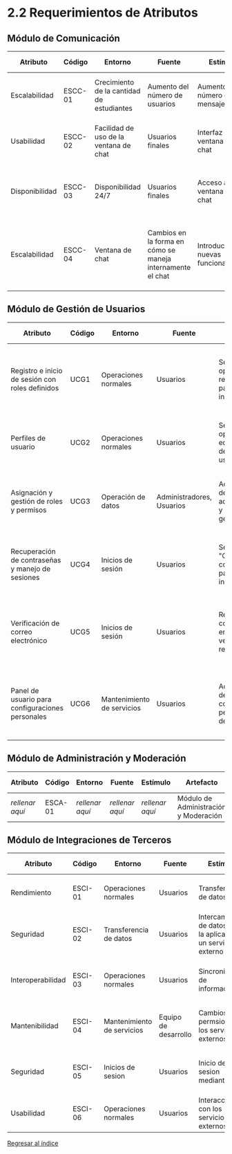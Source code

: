 # 2.2 Requerimientos de Atributos

## Módulo de Comunicación

| Atributo       | Código  | Entorno                                   | Fuente                                                     | Estímulo                               | Artefacto              | Respuesta                                                                                   | Medida de Respuesta                                                               |
| -------------- | ------- | ----------------------------------------- | ---------------------------------------------------------- | -------------------------------------- | ---------------------- | ------------------------------------------------------------------------------------------- | --------------------------------------------------------------------------------- |
| Escalabilidad  | ESCC-01 | Crecimiento de la cantidad de estudiantes | Aumento del número de usuarios                             | Aumento del número de mensajes         | Módulo de comunicación | El sistema debe permitir el envío de un alto volumen de mensajes                            | Capacidad máxima de usuarios concurrentes                                         |
| Usabilidad     | ESCC-02 | Facilidad de uso de la ventana de chat    | Usuarios finales                                           | Interfaz de ventana de chat            | Módulo de comunicación | La inferfaz de chat debe ser fácil de usar para los usuarios finales                        | Evaluaciones de usabilidad                                                        |
| Disponibilidad | ESCC-03 | Disponibilidad 24/7                       | Usuarios finales                                           | Acceso a la ventana de chat            | Módulo de comunicación | La ventana de chat debe estar disponible las 24 horas del día, los 7 días de la semana      | Disponibilidad del 99.9%                                                          |
| Escalabilidad  | ESCC-04 | Ventana de chat                           | Cambios en la forma en cómo se maneja internamente el chat | Introducción de nuevas funcionalidades | Módulo de comunicación | Los usuarios finales reclaman por nuevas funcionalidades las cuales deben ser implementadas | El 90% de los usuarios deben responder de forma alta en encuestas de satisfacción |

## Módulo de Gestión de Usuarios

| Atributo                                     | Código | Entorno                  | Fuente               | Estímulo                                                   | Artefacto                   | Respuesta                                                                 | Medida de Respuesta                             |
|----------------------------------------------|--------|--------------------------|----------------------|------------------------------------------------------------|-----------------------------|---------------------------------------------------------------------------|-------------------------------------------------|
| Registro e inicio de sesión con roles definidos | UCG1  | Operaciones normales | Usuarios | Selección de opción de registro en pantalla de inicio | Página de Registro | Cuenta creada, sesión iniciada, datos almacenados de forma segura | Acceso a la aplicación con cuenta creada     |
| Perfiles de usuario | UCG2 | Operaciones normales | Usuarios | Selección de opción de editar perfil desde panel de usuario | Perfil de Usuario | Información de perfil actualizada en la base de datos e interfaz | Cambios reflejados inmediatamente     |
| Asignación y gestión de roles y permisos | UCG3 | Operación de datos | Administradores, Usuarios | Acceso al panel de administración y selección de gestión de roles | Sistema de Roles | Roles específicos asignados y permisos guardados en la base de datos | Roles y permisos actualizados correctamente     |
| Recuperación de contraseñas y manejo de sesiones | UCG4 | Inicios de sesión | Usuarios | Selección de "Olvidé mi contraseña" en pantalla de inicio de sesión | Sistema de Recuperación de Contraseñas | Enlace para restablecer contraseña, datos actualizados en base de datos | Contraseña restablecida, inicio de sesión     |
| Verificación de correo electrónico | UCG5 | Inicios de sesión | Usuarios | Recepción de correo con enlace de verificación tras registro | Sistema de Verificación de Correo | Correo verificado, cuenta activada, estado actualizado en base de datos | Cuenta activada tras verificación     |
| Panel de usuario para configuraciones personales | UCG6 | Mantenimiento de servicios | Usuarios | Acceso al panel de configuraciones personales desde perfil | Panel de Configuraciones | Preferencias guardadas en base de datos, reflejadas en la experiencia de usuario | Cambios aplicados y afectando experiencia     |

## Módulo de Administración y Moderación

| Atributo        | Código  | Entorno         | Fuente          | Estímulo        | Artefacto                             | Respuesta       | Medida de Respuesta |
| --------------- | ------- | --------------- | --------------- | --------------- | ------------------------------------- | --------------- | ------------------- |
| _rellenar aquí_ | ESCA-01 | _rellenar aquí_ | _rellenar aquí_ | _rellenar aquí_ | Módulo de Administración y Moderación | _rellenar aquí_ | _rellenar aquí_     |

## Módulo de Integraciones de Terceros

| Atributo          | Código  | Entorno                    | Fuente               | Estímulo                                                       | Artefacto                           | Respuesta                                           | Medida de Respuesta                                   |
| ----------------- | ------- | -------------------------- | -------------------- | -------------------------------------------------------------- | ----------------------------------- | --------------------------------------------------- | ----------------------------------------------------- |
| Rendimiento       | ESCI-01 | Operaciones normales       | Usuarios             | Transferencia de datos                                         | Módulo de Integraciones de Terceros | Sincronización exitosa                              | Tiempo de respuesta menor a 2 segundos                |
| Seguridad         | ESCI-02 | Transferencia de datos     | Usuarios             | Intercambio de datos entre la aplicacion y un servicio externo | Módulo de Integraciones de Terceros | Los datos se intercambian de forma segura           | Menos de 1 caso de filtracion de datos en un año      |
| Interoperabilidad | ESCI-03 | Operaciones normales       | Usuarios             | Sincronizacion de información                                  | Módulo de Integraciones de Terceros | Sincronización exitosa de informacion               | Mas del 99% de informacion sincronizada correctamente |
| Mantenibilidad    | ESCI-04 | Mantenimiento de servicios | Equipo de desarrollo | Cambios en permsios de los servicios externos                  | Módulo de Integraciones de Terceros | Cambios realizados y testeados                      | Tiempo de demora del mantemiento menor a 3 horas      |
| Seguridad         | ESCI-05 | Inicios de sesion          | Usuarios             | Inicio de sesion mediante SSO                                  | Módulo de Integraciones de Terceros | Inicio de sesion exitoso en los distintos servicios | Menos de un intento de inicio de sesiòn ilícito       |
| Usabilidad        | ESCI-06 | Operaciones normales       | Usuarios             | Interacción con los servicios externos                         | Módulo de Integraciones de Terceros | Interfaces intuitivas y alineadas a la aplicación   | Satisfaccion de usuario mayor al 90%                  |

[Regresar al índice](../../README.md)
